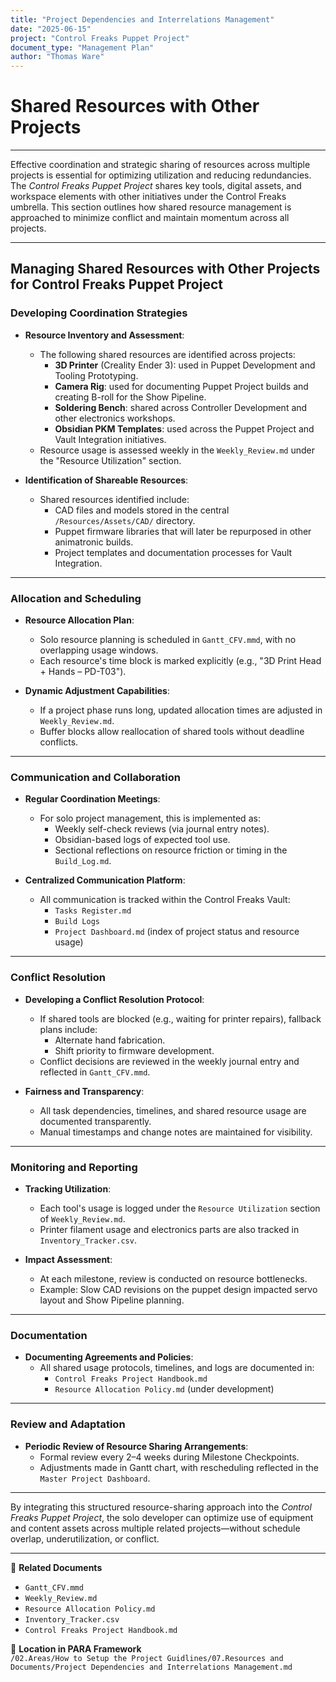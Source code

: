 ```yaml
---
title: "Project Dependencies and Interrelations Management"
date: "2025-06-15"
project: "Control Freaks Puppet Project"
document_type: "Management Plan"
author: "Thomas Ware"
---
```


# Shared Resources with Other Projects

---

Effective coordination and strategic sharing of resources across multiple projects is essential for optimizing utilization and reducing redundancies. The *Control Freaks Puppet Project* shares key tools, digital assets, and workspace elements with other initiatives under the Control Freaks umbrella. This section outlines how shared resource management is approached to minimize conflict and maintain momentum across all projects.

---

## Managing Shared Resources with Other Projects for Control Freaks Puppet Project

### Developing Coordination Strategies

- **Resource Inventory and Assessment**:
  - The following shared resources are identified across projects:
    - **3D Printer** (Creality Ender 3): used in Puppet Development and Tooling Prototyping.
    - **Camera Rig**: used for documenting Puppet Project builds and creating B-roll for the Show Pipeline.
    - **Soldering Bench**: shared across Controller Development and other electronics workshops.
    - **Obsidian PKM Templates**: used across the Puppet Project and Vault Integration initiatives.
  - Resource usage is assessed weekly in the `Weekly_Review.md` under the "Resource Utilization" section.

- **Identification of Shareable Resources**:
  - Shared resources identified include:
    - CAD files and models stored in the central `/Resources/Assets/CAD/` directory.
    - Puppet firmware libraries that will later be repurposed in other animatronic builds.
    - Project templates and documentation processes for Vault Integration.

---

### Allocation and Scheduling

- **Resource Allocation Plan**:
  - Solo resource planning is scheduled in `Gantt_CFV.mmd`, with no overlapping usage windows.
  - Each resource's time block is marked explicitly (e.g., "3D Print Head + Hands – PD-T03").

- **Dynamic Adjustment Capabilities**:
  - If a project phase runs long, updated allocation times are adjusted in `Weekly_Review.md`.
  - Buffer blocks allow reallocation of shared tools without deadline conflicts.

---

### Communication and Collaboration

- **Regular Coordination Meetings**:
  - For solo project management, this is implemented as:
    - Weekly self-check reviews (via journal entry notes).
    - Obsidian-based logs of expected tool use.
    - Sectional reflections on resource friction or timing in the `Build_Log.md`.

- **Centralized Communication Platform**:
  - All communication is tracked within the Control Freaks Vault:
    - `Tasks Register.md`
    - `Build Logs`
    - `Project Dashboard.md` (index of project status and resource usage)

---

### Conflict Resolution

- **Developing a Conflict Resolution Protocol**:
  - If shared tools are blocked (e.g., waiting for printer repairs), fallback plans include:
    - Alternate hand fabrication.
    - Shift priority to firmware development.
  - Conflict decisions are reviewed in the weekly journal entry and reflected in `Gantt_CFV.mmd`.

- **Fairness and Transparency**:
  - All task dependencies, timelines, and shared resource usage are documented transparently.
  - Manual timestamps and change notes are maintained for visibility.

---

### Monitoring and Reporting

- **Tracking Utilization**:
  - Each tool's usage is logged under the `Resource Utilization` section of `Weekly_Review.md`.
  - Printer filament usage and electronics parts are also tracked in `Inventory_Tracker.csv`.

- **Impact Assessment**:
  - At each milestone, review is conducted on resource bottlenecks.
  - Example: Slow CAD revisions on the puppet design impacted servo layout and Show Pipeline planning.

---

### Documentation

- **Documenting Agreements and Policies**:
  - All shared usage protocols, timelines, and logs are documented in:
    - `Control Freaks Project Handbook.md`
    - `Resource Allocation Policy.md` (under development)

---

### Review and Adaptation

- **Periodic Review of Resource Sharing Arrangements**:
  - Formal review every 2–4 weeks during Milestone Checkpoints.
  - Adjustments made in Gantt chart, with rescheduling reflected in the `Master Project Dashboard`.

---

By integrating this structured resource-sharing approach into the *Control Freaks Puppet Project*, the solo developer can optimize use of equipment and content assets across multiple related projects—without schedule overlap, underutilization, or conflict.

---

🔗 **Related Documents**  
- `Gantt_CFV.mmd`  
- `Weekly_Review.md`  
- `Resource Allocation Policy.md`  
- `Inventory_Tracker.csv`  
- `Control Freaks Project Handbook.md`  

📁 **Location in PARA Framework**  
`/02.Areas/How to Setup the Project Guidlines/07.Resources and Documents/Project Dependencies and Interrelations Management.md`
